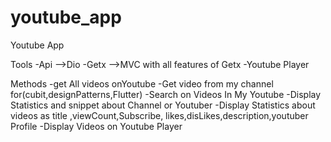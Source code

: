 # youtube_app

Youtube App

Tools
-Api -->Dio
-Getx -->MVC with all features of Getx
-Youtube Player

Methods
-get All videos onYoutube
-Get video from my channel for(cubit,designPatterns,Flutter)
-Search on Videos In My Youtube
-Display Statistics and snippet about Channel or Youtuber
-Display Statistics about videos as title ,viewCount,Subscribe,
likes,disLikes,description,youtuber Profile
-Display Videos on Youtube Player